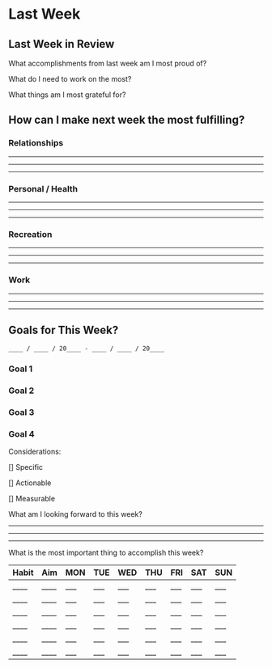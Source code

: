 <!DOCTYPE html>
<html>
<head>
  <link rel="stylesheet" href="styles.css">
</head>
<body>

</body>
</html>

# Last Week

## Last Week in Review

What accomplishments from last week am I most proud of?

What do I need to work on the most?

What things am I most grateful for?

## How can I make next week the most fulfilling?

### Relationships

________________________________________________________________________
________________________________________________________________________
________________________________________________________________________

### Personal / Health

________________________________________________________________________
________________________________________________________________________
________________________________________________________________________

### Recreation

________________________________________________________________________
________________________________________________________________________
________________________________________________________________________

### Work

________________________________________________________________________
________________________________________________________________________
________________________________________________________________________

## Goals for This Week?

```text
____ / ____ / 20____ - ____ / ____ / 20____
```

### Goal 1

### Goal 2

### Goal 3

### Goal 4

Considerations:

[] Specific

[] Actionable

[] Measurable

What am I looking forward to this week?
________________________________________________________________________
________________________________________________________________________
________________________________________________________________________

What is the most important thing to accomplish this week?

Habit | Aim | MON | TUE | WED | THU | FRI | SAT | SUN
-|-|-|-|-|-|-|-|-
____ | ____ | ___ | ___ | ___ | ___ | ___ | ___ | ___
____ | ____ | ___ | ___ | ___ | ___ | ___ | ___ | ___
____ | ____ | ___ | ___ | ___ | ___ | ___ | ___ | ___
____ | ____ | ___ | ___ | ___ | ___ | ___ | ___ | ___
____ | ____ | ___ | ___ | ___ | ___ | ___ | ___ | ___
____ | ____ | ___ | ___ | ___ | ___ | ___ | ___ | ___
